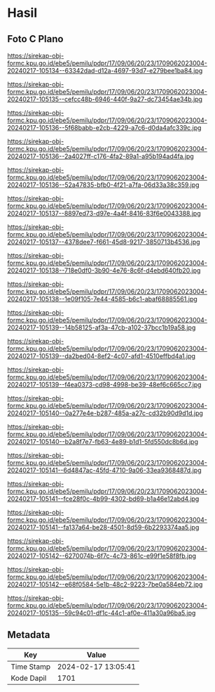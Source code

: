 # Hasil

## Foto C Plano

https://sirekap-obj-formc.kpu.go.id/ebe5/pemilu/pdpr/17/09/06/20/23/1709062023004-20240217-105134--63342dad-d12a-4697-93d7-e279bee1ba84.jpg

https://sirekap-obj-formc.kpu.go.id/ebe5/pemilu/pdpr/17/09/06/20/23/1709062023004-20240217-105135--cefcc48b-6946-440f-9a27-dc73454ae34b.jpg

https://sirekap-obj-formc.kpu.go.id/ebe5/pemilu/pdpr/17/09/06/20/23/1709062023004-20240217-105136--5f68babb-e2cb-4229-a7c6-d0da4afc339c.jpg

https://sirekap-obj-formc.kpu.go.id/ebe5/pemilu/pdpr/17/09/06/20/23/1709062023004-20240217-105136--2a4027ff-c176-4fa2-89a1-a95b194ad4fa.jpg

https://sirekap-obj-formc.kpu.go.id/ebe5/pemilu/pdpr/17/09/06/20/23/1709062023004-20240217-105136--52a47835-bfb0-4f21-a7fa-06d33a38c359.jpg

https://sirekap-obj-formc.kpu.go.id/ebe5/pemilu/pdpr/17/09/06/20/23/1709062023004-20240217-105137--8897ed73-d97e-4a4f-8416-83f6e0043388.jpg

https://sirekap-obj-formc.kpu.go.id/ebe5/pemilu/pdpr/17/09/06/20/23/1709062023004-20240217-105137--4378dee7-f661-45d8-9217-3850713b4536.jpg

https://sirekap-obj-formc.kpu.go.id/ebe5/pemilu/pdpr/17/09/06/20/23/1709062023004-20240217-105138--718e0df0-3b90-4e76-8c6f-d4ebd640fb20.jpg

https://sirekap-obj-formc.kpu.go.id/ebe5/pemilu/pdpr/17/09/06/20/23/1709062023004-20240217-105138--1e09f105-7e44-4585-b6c1-abaf68885561.jpg

https://sirekap-obj-formc.kpu.go.id/ebe5/pemilu/pdpr/17/09/06/20/23/1709062023004-20240217-105139--14b58125-af3a-47cb-a102-37bcc1b19a58.jpg

https://sirekap-obj-formc.kpu.go.id/ebe5/pemilu/pdpr/17/09/06/20/23/1709062023004-20240217-105139--da2bed04-8ef2-4c07-afd1-4510effbd4a1.jpg

https://sirekap-obj-formc.kpu.go.id/ebe5/pemilu/pdpr/17/09/06/20/23/1709062023004-20240217-105139--f4ea0373-cd98-4998-be39-48ef6c665cc7.jpg

https://sirekap-obj-formc.kpu.go.id/ebe5/pemilu/pdpr/17/09/06/20/23/1709062023004-20240217-105140--0a277e4e-b287-485a-a27c-cd32b90d9d1d.jpg

https://sirekap-obj-formc.kpu.go.id/ebe5/pemilu/pdpr/17/09/06/20/23/1709062023004-20240217-105140--b2a8f7e7-fb63-4e89-b1d1-5fd550dc8b6d.jpg

https://sirekap-obj-formc.kpu.go.id/ebe5/pemilu/pdpr/17/09/06/20/23/1709062023004-20240217-105141--6d4847ac-45fd-4710-9a06-33ea9368487d.jpg

https://sirekap-obj-formc.kpu.go.id/ebe5/pemilu/pdpr/17/09/06/20/23/1709062023004-20240217-105141--fce28f0c-4b99-4302-bd69-b1a46e12abd4.jpg

https://sirekap-obj-formc.kpu.go.id/ebe5/pemilu/pdpr/17/09/06/20/23/1709062023004-20240217-105141--fa137a64-be28-4501-8d59-6b2293374aa5.jpg

https://sirekap-obj-formc.kpu.go.id/ebe5/pemilu/pdpr/17/09/06/20/23/1709062023004-20240217-105142--6270074b-6f7c-4c73-861c-e99f1e58f8fb.jpg

https://sirekap-obj-formc.kpu.go.id/ebe5/pemilu/pdpr/17/09/06/20/23/1709062023004-20240217-105142--e68f0584-5e1b-48c2-9223-7be0a584eb72.jpg

https://sirekap-obj-formc.kpu.go.id/ebe5/pemilu/pdpr/17/09/06/20/23/1709062023004-20240217-105135--59c94c01-df1c-44c1-af0e-411a30a96ba5.jpg


## Metadata

| Key        | Value               |
| ---------- | ------------------- |
| Time Stamp | 2024-02-17 13:05:41 |
| Kode Dapil | 1701                |



